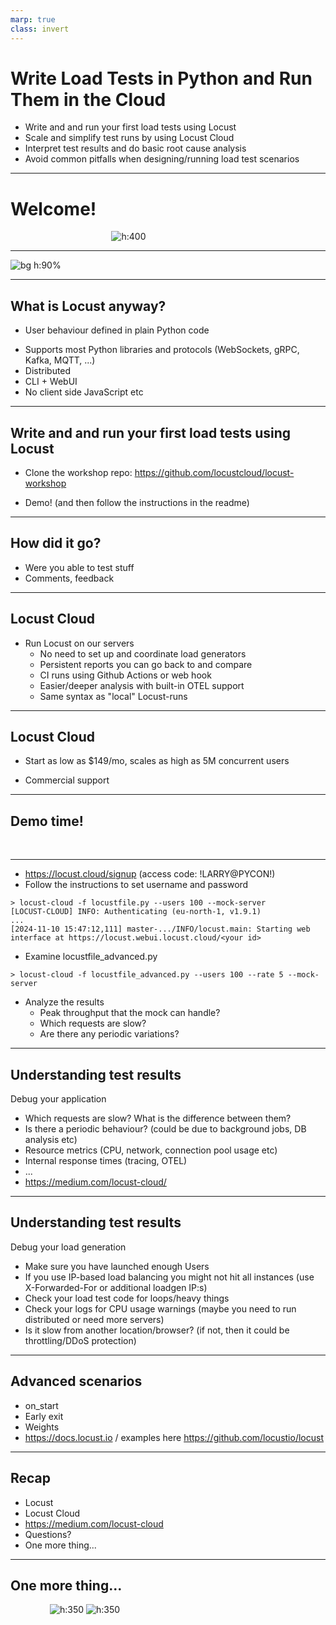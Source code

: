 ```yaml
---
marp: true
class: invert
---
```

<!--
animate: false
header: ''
-->
# Write Load Tests in Python and Run Them in the Cloud

- Write and and run your first load tests using Locust
- Scale and simplify test runs by using Locust Cloud
- Interpret test results and do basic root cause analysis
- Avoid common pitfalls when designing/running load test scenarios

---

# Welcome!

&nbsp;&nbsp;&nbsp;&nbsp;&nbsp;&nbsp;&nbsp;&nbsp;&nbsp;&nbsp;&nbsp;&nbsp;&nbsp;&nbsp;&nbsp;&nbsp;&nbsp;&nbsp;&nbsp;&nbsp;&nbsp;&nbsp;&nbsp;&nbsp;&nbsp;&nbsp;&nbsp;&nbsp;&nbsp;&nbsp;&nbsp;&nbsp;&nbsp;&nbsp;&nbsp;&nbsp;&nbsp;&nbsp;&nbsp;&nbsp;&nbsp;![h:400](locust_plush_stock.png)
<!-- 
I hope you're all having a good conference!

Me: Maintainer of Locust & founder of Locust Technologies.
My colleagues will be in the room 
-->

---
<!--
header: ''
-->
<!-- 
How many have run a load tests before
How many have used locust?
FOSS, MIT License
Downloaded 50M times, 25k stars on GitHub
-->
![bg h:90%](locust_github_page.png)

---
<!--
header: '![](logo_header.png)'
-->
## What is Locust anyway?
<!--
complex flows like loops or conditional behaviour. 

generate test data on the fly or do any processing that would normally happen on your clients

Tests can be version controlled & diffed. Easier to collaborate

Reusing code between test cases is as simple as importing a module.
-->

- User behaviour defined in plain Python code
* Supports most Python libraries and protocols (WebSockets, gRPC, Kafka, MQTT, ...)
* Distributed
* CLI + WebUI
* No client side JavaScript etc

---

## Write and and run your first load tests using Locust

- Clone the workshop repo: https://github.com/locustcloud/locust-workshop
* Demo! (and then follow the instructions in the readme)
&nbsp;
&nbsp;
&nbsp;

---

## How did it go?

- Were you able to test stuff
- Comments, feedback
&nbsp;
&nbsp;
&nbsp;
---

## Locust Cloud

- Run Locust on our servers
  * No need to set up and coordinate load generators
  * Persistent reports you can go back to and compare
  * CI runs using Github Actions or web hook
  * Easier/deeper analysis with built-in OTEL support
  * Same syntax as "local" Locust-runs

---

## Locust Cloud

- Start as low as $149/mo, scales as high as 5M concurrent users
* Commercial support
&nbsp;
&nbsp;
&nbsp;
&nbsp;
&nbsp;

---

## Demo time!

&nbsp;
&nbsp;
&nbsp;
&nbsp;
&nbsp;

---

- https://locust.cloud/signup (access code: !LARRY@PYCON!)
- Follow the instructions to set username and password

```
> locust-cloud -f locustfile.py --users 100 --mock-server
[LOCUST-CLOUD] INFO: Authenticating (eu-north-1, v1.9.1)
...
[2024-11-10 15:47:12,111] master-.../INFO/locust.main: Starting web interface at https://locust.webui.locust.cloud/<your id>
```

- Examine locustfile_advanced.py

```
> locust-cloud -f locustfile_advanced.py --users 100 --rate 5 --mock-server                                                 
```

- Analyze the results
  - Peak throughput that the mock can handle?
  - Which requests are slow?
  - Are there any periodic variations?

---

## Understanding test results

Debug your application

* Which requests are slow? What is the difference between them?
* Is there a periodic behaviour? (could be due to background jobs, DB analysis etc)
* Resource metrics (CPU, network, connection pool usage etc)
* Internal response times (tracing, OTEL)
* ...
* https://medium.com/locust-cloud/

---

## Understanding test results

Debug your load generation

* Make sure you have launched enough Users
* If you use IP-based load balancing you might not hit all instances (use X-Forwarded-For or additional loadgen IP:s)
* Check your load test code for loops/heavy things
* Check your logs for CPU usage warnings (maybe you need to run distributed or need more servers)
* Is it slow from another location/browser? (if not, then it could be throttling/DDoS protection)

---

## Advanced scenarios

* on_start
* Early exit
* Weights
* https://docs.locust.io / examples here https://github.com/locustio/locust

---
<!--
* User behaviour defined in plain Python code
* Supports most Python libraries and protocols (WebSockets, gRPC, Kafka, MQTT, ...)

* Distributed load generation out of the box
* Persistent reports
* Deeper analysis (built-in OTEL)
* Automation (using GitHub Actions or plain POST)
* Support
* You can get started cheap and grow as you need it. Free tier is coming
-->
## Recap

* Locust
* Locust Cloud
* https://medium.com/locust-cloud
* Questions?
* One more thing...

---
<!-- excellent rubber duck -->
## One more thing...

&nbsp;&nbsp;&nbsp;&nbsp;&nbsp;&nbsp;&nbsp;&nbsp;&nbsp;&nbsp;&nbsp;&nbsp;&nbsp;&nbsp;&nbsp;&nbsp;![h:350](locust_plush_stock.png) ![h:350](locust_plush_on_screen.png)
